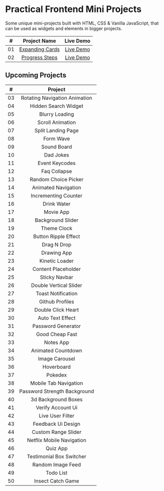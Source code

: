 # Practical Frontend Mini Projects

Some unique mini-projects built with HTML, CSS &amp; Vanilla JavaScript, that can be used as widgets and elements in bigger projects.

|  #  |                                                 Project Name                                                 |                                      Live Demo                                       |
| :-: | :----------------------------------------------------------------------------------------------------------: | :----------------------------------------------------------------------------------: |
| 01  | [Expanding Cards](https://github.com/seekersahil/Practical-Frontend-Mini-Projects/tree/main/Expanding-Cards) | [Live Demo](https://dev.seekersahil.com/projects/DOM/mini-projects/Expanding-Cards/) |
| 02  |  [Progress Steps](https://github.com/seekersahil/Practical-Frontend-Mini-Projects/tree/main/Progress-Steps)  | [Live Demo](https://dev.seekersahil.com/projects/DOM/mini-projects/Progress-Steps/)  |

## Upcoming Projects

|  #  |            Project            |
| :-: | :---------------------------: |
| 03  | Rotating Navigation Animation |
| 04  |     Hidden Search Widget      |
| 05  |        Blurry Loading         |
| 06  |       Scroll Animation        |
| 07  |      Split Landing Page       |
| 08  |           Form Wave           |
| 09  |          Sound Board          |
| 10  |           Dad Jokes           |
| 11  |        Event Keycodes         |
| 12  |         Faq Collapse          |
| 13  |     Random Choice Picker      |
| 14  |      Animated Navigation      |
| 15  |     Incrementing Counter      |
| 16  |          Drink Water          |
| 17  |           Movie App           |
| 18  |       Background Slider       |
| 19  |          Theme Clock          |
| 20  |     Button Ripple Effect      |
| 21  |          Drag N Drop          |
| 22  |          Drawing App          |
| 23  |        Kinetic Loader         |
| 24  |      Content Placeholder      |
| 25  |         Sticky Navbar         |
| 26  |    Double Vertical Slider     |
| 27  |      Toast Notification       |
| 28  |        Github Profiles        |
| 29  |      Double Click Heart       |
| 30  |       Auto Text Effect        |
| 31  |      Password Generator       |
| 32  |        Good Cheap Fast        |
| 33  |           Notes App           |
| 34  |      Animated Countdown       |
| 35  |        Image Carousel         |
| 36  |          Hoverboard           |
| 37  |            Pokedex            |
| 38  |     Mobile Tab Navigation     |
| 39  | Password Strength Background  |
| 40  |      3d Background Boxes      |
| 41  |       Verify Account Ui       |
| 42  |       Live User Filter        |
| 43  |      Feedback Ui Design       |
| 44  |      Custom Range Slider      |
| 45  |   Netflix Mobile Navigation   |
| 46  |           Quiz App            |
| 47  |   Testimonial Box Switcher    |
| 48  |       Random Image Feed       |
| 49  |           Todo List           |
| 50  |       Insect Catch Game       |
